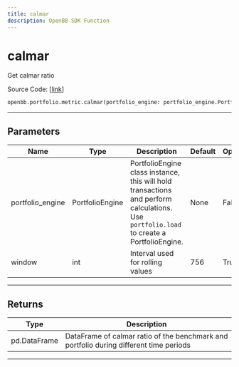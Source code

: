 ```yaml
---
title: calmar
description: OpenBB SDK Function
---
```


# calmar

Get calmar ratio

Source Code: [[link](https://github.com/OpenBB-finance/OpenBBTerminal/tree/main/openbb_terminal/portfolio/portfolio_model.py#L1522)]

```python
openbb.portfolio.metric.calmar(portfolio_engine: portfolio_engine.PortfolioEngine, window: int = 756)
```

---

## Parameters

| Name | Type | Description | Default | Optional |
| ---- | ---- | ----------- | ------- | -------- |
| portfolio_engine | PortfolioEngine | PortfolioEngine class instance, this will hold transactions and perform calculations.<br/>Use `portfolio.load` to create a PortfolioEngine. | None | False |
| window | int | Interval used for rolling values | 756 | True |


---

## Returns

| Type | Description |
| ---- | ----------- |
| pd.DataFrame | DataFrame of calmar ratio of the benchmark and portfolio during different time periods |
---

